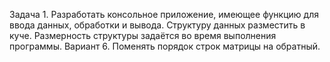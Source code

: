 Задача 1. 
Разработать консольное приложение, имеющее функцию для ввода данных, обработки и вывода. 
Структуру данных разместить в куче. Размерность структуры задаётся во время выполнения программы.
Вариант 6.
Поменять порядок строк матрицы на обратный.

